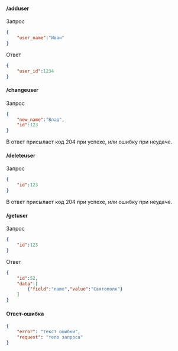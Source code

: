 #### /adduser
Запрос
```json
{
    "user_name":"Иван" 
}
```
Ответ
```json
{
    "user_id":1234
}
```
#### /changeuser
Запрос
```json
{
    "new_name":"Влад",
    "id":123
}
```
В ответ присылает код 204 при успехе, или ошибку при неудаче.

#### /deleteuser
Запрос
```json
{
    "id":123
}
```
В ответ присылает код 204 при успехе, или ошибку при неудаче.

#### /getuser
Запрос
```json
{
    "id":123
}
```
Ответ
```json
{
    "id":52,
    "data":[
        {"field":"name","value":"Святополк"}
    ]
}
```

#### Ответ-ошибка
```json
{
    "error": "текст ошибки",
    "request": "тело запроса"
}
```
